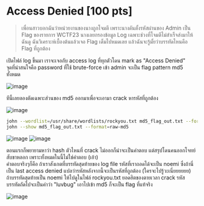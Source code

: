 # Access Denied [100 pts]
> เพื่อนสาวบอกฉันว่าหน่วยงานของนางถูกโจมตี เพราะนางดันตั้งรหัสผ่านของ Admin เป็น Flag ของรายการ WCTF23 นางเลยกรองข้อมูล Log เฉพาะช่วงที่โจมตีไม่สำเร็จส่งมาให้ฉันดู ฉันวิเคราะห์เบื้องต้นแล้วเจอ Flag เต็มไปหมดเลย แล้วฉันจะรู้มั้ยว่าบรรทัดไหนคือ Flag ที่ถูกต้อง

เปิดไฟล์ log ขึ้นมา เราจะเจอกับ access log ที่ทุกตัวโดน mark as "Access Denied" <br>
จุดที่น่าสนใจคือ password ที่ใช้ brute-force เข้า admin จะเป็น flag pattern md5 ทั้งหมด

![image](https://github.com/mrggaebsong/WTCTT2023-Final-Round-Writeup/assets/22939654/cfbd33f2-0ffe-4f3f-88b1-70e77cdf8a41)

ทีนี้เลยลองตัดเฉพาะส่วนของ md5 ออกมาเพื่อจะเอามา crack หารหัสที่ถูกต้อง

![image](https://github.com/mrggaebsong/WTCTT2023-Final-Round-Writeup/assets/22939654/a2a75518-c0cc-46f8-ae9c-9c538d497401)

```bash
john --wordlist=/usr/share/wordlists/rockyou.txt md5_flag_out.txt --format=raw-md5
john --show md5_flag_out.txt --format=raw-md5
```

![image](https://github.com/mrggaebsong/WTCTT2023-Final-Round-Writeup/assets/22939654/65342b82-9a6a-461e-b452-6a819de48965)
![image](https://github.com/mrggaebsong/WTCTT2023-Final-Round-Writeup/assets/22939654/db9de3f8-bbc2-49c4-b1b5-1b1709d95f31)

ตอนแรกก็พยายามหาว่า hash ตัวไหนที่ crack ไม่ออกก็น่าจะเป็นคำตอบ แต่สรุปโดนคนออกโจทย์สับขาหลอก เพราะทั้งหมดในนี้ไม่ใช่คำตอบ (เอ้า) <br>
คำตอบจริงๆก็คือ ถ้าเราสังเกตที่บรรทัดสุดท้ายของ log file รหัสที่เราถอดได้จะเป็น noemi ซึ่งถ้านี่เป็น last access denied แปลว่ารหัสหลังจากนี้จะเป็นรหัสที่ถูกต้อง (ใครจะไปรู้วะเนี่ยยยยยย) <br>
ถ้าบรรทัดสุดท้ายเป็น noemi ให้ไปดูในไฟล์ rockyou.txt ยอดฮิตของตายเวลา crack รหัส บรรทัดถัดไปจะเป็นคำว่า "luvbug" เอาไปเข้า md5 ก็จะเป็น flag ที่แท้จริง

![image](https://github.com/mrggaebsong/WTCTT2023-Final-Round-Writeup/assets/22939654/3559626c-0e3d-4136-8ca6-891a6803c635)
